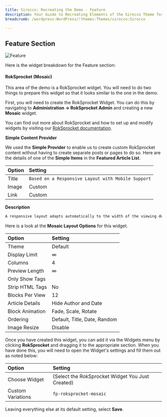 ```yaml
---
title: Sirocco: Recreating the Demo - Feature
description: Your Guide to Recreating Elements of the Sirocco Theme for WordPress
breadcrumb: /wordpress:WordPress/!themes:Themes/sirocco:Sirocco

---
```


Feature Section
-----

![Feature](assets/demo_4.jpeg)

Here is the widget breakdown for the Feature section:

#### RokSprocket (Mosaic)

This area of the demo is a RokSprocket widget. You will need to do two things to prepare this widget so that it looks similar to the one in the demo.

First, you will need to create the RokSprocket Widget. You can do this by navigating to **Administration -> RokSprocket Admin** and creating a new **Mosaic** widget.

You can find out more about RokSprocket and how to set up and modify widgets by visiting our [RokSprocket documentation](../../plugins/roksprocket).

**Simple Content Provider**

We used the **Simple Provider** to enable us to create custom RokSprocket content without having to create separate posts or pages to do so. Here are the details of one of the **Simple Items** in the **Featured Article List**.

| Option | Setting                                            |
| :----- | :-----                                             |
| Title  | `Based on a Responsive Layout with Mobile Support` |
| Image  | Custom                                             |
| Link   | Custom                                             |

**Description**

~~~ .html
A responsive layout adapts automatically to the width of the viewing device, including tablets and smartphones, ensuring a uniform site experience, supported by utility classes. There are 960px and 1200px fixed layout options available.
~~~

Here is a look at the **Mosaic Layout Options** for this widget.

| Option          | Setting                      |
| :-------------- | :--------------------------- |
| Theme           | Default                      |
| Display Limit   | ∞                            |
| Columns         | 4                            |
| Preview Length  | ∞                            |
| Only Show Tags  |                              |
| Strip HTML Tags | No                           |
| Blocks Per View | 12                           |
| Article Details | Hide Author and Date         |
| Block Animation | Fade, Scale, Rotate          |
| Ordering        | Default, Title, Date, Random |
| Image Resize    | Disable                      |

Once you have created this widget, you can add it via the Widgets menu by clicking **RokSprocket** and dragging it to the appropriate section. When you have done this, you will need to open the Widget's settings and fill them out as noted below:

| Option            | Setting                                          |
| :-----            | :-----                                           |
| Choose Widget     | (Select the RokSprocket Widget You Just Created) |
| Custom Variations | `fp-roksprocket-mosaic`                          |

Leaving everything else at its default setting, select **Save**.
